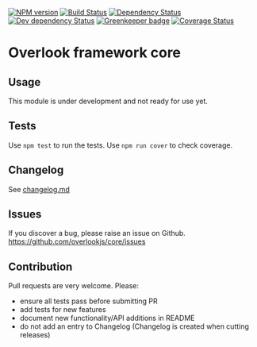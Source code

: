 [![NPM version](https://img.shields.io/npm/v/@overlook/core.svg)](https://www.npmjs.com/package/@overlook/core)
[![Build Status](https://img.shields.io/travis/overlookjs/core/master.svg)](http://travis-ci.org/overlookjs/core)
[![Dependency Status](https://img.shields.io/david/overlookjs/core.svg)](https://david-dm.org/overlookjs/core)
[![Dev dependency Status](https://img.shields.io/david/dev/overlookjs/core.svg)](https://david-dm.org/overlookjs/core)
[![Greenkeeper badge](https://badges.greenkeeper.io/overlookjs/core.svg)](https://greenkeeper.io/)
[![Coverage Status](https://img.shields.io/coveralls/overlookjs/core/master.svg)](https://coveralls.io/r/overlookjs/core)

# Overlook framework core

## Usage

This module is under development and not ready for use yet.

## Tests

Use `npm test` to run the tests. Use `npm run cover` to check coverage.

## Changelog

See [changelog.md](https://github.com/overlookjs/core/blob/master/changelog.md)

## Issues

If you discover a bug, please raise an issue on Github. https://github.com/overlookjs/core/issues

## Contribution

Pull requests are very welcome. Please:

* ensure all tests pass before submitting PR
* add tests for new features
* document new functionality/API additions in README
* do not add an entry to Changelog (Changelog is created when cutting releases)

